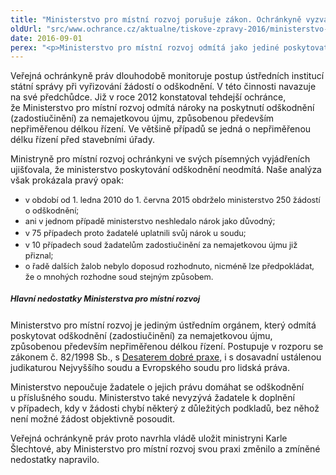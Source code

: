 ```yaml
---
title: "Ministerstvo pro místní rozvoj porušuje zákon. Ochránkyně vyzvala vládu k zjednání nápravy"
oldUrl: "src/www.ochrance.cz/aktualne/tiskove-zpravy-2016/ministerstvo-pro-mistni-rozvoj-porusuje-zakon-ochrankyne-vyzvala-vladu-k-zjednani-napravy"
date: 2016-09-01
perex: "<p>Ministerstvo pro místní rozvoj odmítá jako jediné poskytovat odškodnění za nepřiměřenou délku řízení. Nejčastěji se jedná o řízení před stavebními úřady. Veřejná ochránkyně práv se snažila přesvědčit ministryni a její náměstky, aby od této nezákonné praxe upustili. Bohužel marně. Nyní se proto obrací na vládu, aby ministerstvu uložila zjednání nápravy. </p>"
---
```


<!-- imported from the old website -->

<p>Veřejná ochránkyně práv dlouhodobě monitoruje postup ústředních institucí státní správy při vyřizování žádostí o odškodnění. V této činnosti navazuje na své předchůdce. Již v roce 2012 konstatoval tehdejší ochránce, že Ministerstvo pro místní rozvoj odmítá nároky na poskytnutí odškodnění (zadostiučinění) za nemajetkovou újmu, způsobenou především nepřiměřenou délkou řízení. Ve většině případů se jedná o nepřiměřenou délku řízení před stavebními úřady.</p> <p>Ministryně pro místní rozvoj ochránkyni ve svých písemných vyjádřeních ujišťovala, že ministerstvo poskytování odškodnění neodmítá. Naše analýza však prokázala pravý opak: </p> <p></p><ul><li><span style="line-height: 17.92px; font-size: 12.8px;">v období od 1. ledna 2010 do 1. června 2015 obdrželo ministerstvo 250 žádostí o odškodnění;</span></li><li><span style="line-height: 17.92px; font-size: 12.8px;">ani v jednom případě ministerstvo neshledalo nárok jako důvodný;</span></li><li><span style="line-height: 17.92px; font-size: 12.8px;">v 75 případech proto žadatelé uplatnili svůj nárok u soudu;</span></li><li><span style="line-height: 17.92px; font-size: 12.8px;">v 10 případech soud žadatelům zadostiučinění za nemajetkovou újmu již přiznal;</span></li><li><span style="line-height: 17.92px; font-size: 12.8px;">o řadě dalších žalob nebylo doposud rozhodnuto, nicméně lze předpokládat, že o mnohých rozhodne soud stejným způsobem.</span></li></ul><p></p> <h5><span style="line-height: 17.92px; font-size: 12.8px;">Hlavní nedostatky Ministerstva pro místní rozvoj</span></h5> <p>Ministerstvo pro místní rozvoj je jediným ústředním orgánem, který odmítá poskytovat odškodnění (zadostiučinění) za nemajetkovou újmu, způsobenou především nepřiměřenou délkou řízení. Postupuje v rozporu se zákonem č. 82/1998 Sb., s <a href="https://www.ochrance.cz/aktualne/tiskove-zpravy-2010/desatero-dobre-praxe-pro-posouzeni-zadosti-o-odskodneni/">Desaterem dobré praxe,</a> i s dosavadní ustálenou judikaturou Nejvyššího soudu a Evropského soudu pro lidská práva.</p> <p>Ministerstvo nepoučuje žadatele o jejich právu domáhat se odškodnění u příslušného soudu. Ministerstvo také nevyzývá žadatele k doplnění v případech, kdy v žádosti chybí některý z důležitých podkladů, bez něhož není možné žádost objektivně posoudit.</p> <p>Veřejná ochránkyně práv proto navrhla vládě uložit ministryni Karle Šlechtové, aby Ministerstvo pro místní rozvoj svou praxi změnilo a zmíněné nedostatky napravilo. </p>
